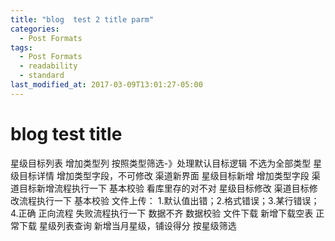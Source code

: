 ```yaml
---
title: "blog  test 2 title parm"
categories:
  - Post Formats
tags:
  - Post Formats
  - readability
  - standard
last_modified_at: 2017-03-09T13:01:27-05:00
---
```


# blog test title

星级目标列表
    增加类型列
    按照类型筛选-》处理默认目标逻辑
    不选为全部类型
星级目标详情
    增加类型字段，不可修改
    渠道新界面
星级目标新增
    增加类型字段
    渠道目标新增流程执行一下
    基本校验
    看库里存的对不对
星级目标修改
    渠道目标修改流程执行一下
    基本校验
文件上传：
    1.默认值出错；2.格式错误；3.某行错误；4.正确
    正向流程
    失败流程执行一下
    数据不齐
    数据校验
文件下载
    新增下载空表
    正常下载
星级列表查询
    新增当月星级，铺设得分
    按星级筛选